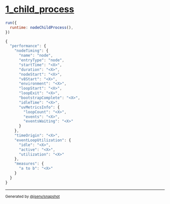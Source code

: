 # [1_child_process](../../performance_node.test.mjs#L19)

```js
run({
  runtime: nodeChildProcess(),
})
```

```js
{
  "performance": {
    "nodeTiming": {
      "name": "node",
      "entryType": "node",
      "startTime": "<X>",
      "duration": "<X>",
      "nodeStart": "<X>",
      "v8Start": "<X>",
      "environment": "<X>",
      "loopStart": "<X>",
      "loopExit": "<X>",
      "bootstrapComplete": "<X>",
      "idleTime": "<X>",
      "uvMetricsInfo": {
        "loopCount": "<X>",
        "events": "<X>",
        "eventsWaiting": "<X>"
      }
    },
    "timeOrigin": "<X>",
    "eventLoopUtilization": {
      "idle": "<X>",
      "active": "<X>",
      "utilization": "<X>"
    },
    "measures": {
      "a to b": "<X>"
    }
  }
}
```

---

<sub>
  Generated by <a href="https://github.com/jsenv/core/tree/main/packages/independent/snapshot">@jsenv/snapshot</a>
</sub>
